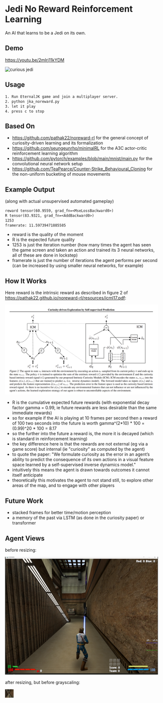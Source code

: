 # Jedi No Reward Reinforcement Learning

An AI that learns to be a Jedi on its own.

## Demo

https://youtu.be/2mIrj11kYDM

![curious jedi](https://github.com/nullonesix/jedi_noreward_rl/blob/main/noreward_demo_thumbnail.png?raw=true)

## Usage

```
1. Run EternalJK game and join a multiplayer server.
2. python jka_noreward.py
3. let it play
4. press c to stop
```
## Based On

- https://github.com/pathak22/noreward-rl for the general concept of curiosity-driven learning and its formalization
- https://github.com/seungeunrho/minimalRL for the A3C actor-critic reinforcement learning algorithm
- https://github.com/pytorch/examples/blob/main/mnist/main.py for the convolutional neural network setup
- https://github.com/TeaPearce/Counter-Strike_Behavioural_Cloning for the non-uniform bucketing of mouse movements

## Example Output

(along with actual unsupervised automated gameplay)
```
reward tensor(60.9559, grad_fn=<MseLossBackward0>)
R tensor(83.9321, grad_fn=<AddBackward0>)
1253
framerate: 11.59739471885585
```

- reward is the quality of the moment
- R is the expected future quality
- 1253 is just the iteration number (how many times the agent has seen the game screen and taken an action and trained its 3 neural networks, all of these are done in lockstep)
- framerate is just the number of iterations the agent performs per second (can be increased by using smaller neural networks, for example)

## How It Works

Here reward is the intrinsic reward as described in figure 2 of https://pathak22.github.io/noreward-rl/resources/icml17.pdf:

![intrinsic agency](https://raw.githubusercontent.com/nullonesix/jedi_noreward_rl/main/noreward.png)

- R is the cumulative expected future rewards (with exponential decay factor gamma = 0.99, ie future rewards are less desirable than the same immediate rewards)
- so for example if the AI is playing at 10 frames per second then a reward of 100 two seconds into the future is worth gamma^(2*10) * 100 = (0.99)^20 * 100 = 8.17
- so the further into the future a reward is, the more it is decayed (which is standard in reinforcement learning)
- the key difference here is that the rewards are not external (eg via a game score) but internal (ie "curiosity" as computed by the agent)
- to quote the paper: "We formulate curiosity as the error in an agent’s ability to predict the consequence of its own actions in a visual feature space learned by a self-supervised inverse dynamics model."
- intuitively this means the agent is drawn towards outcomes it cannot itself anticipate
- theoretically this motivates the agent to not stand still, to explore other areas of the map, and to engage with other players 

## Future Work

- stacked frames for better time/motion perception
- a memory of the past via LSTM (as done in the curiosity paper) or transformer

## Agent Views

before resizing:

![full view](https://raw.githubusercontent.com/nullonesix/jedi_noreward_rl/main/full_res_view.png)

after resizing, but before grayscaling:

![true size view](https://raw.githubusercontent.com/nullonesix/jedi_noreward_rl/main/agent_view.png)


